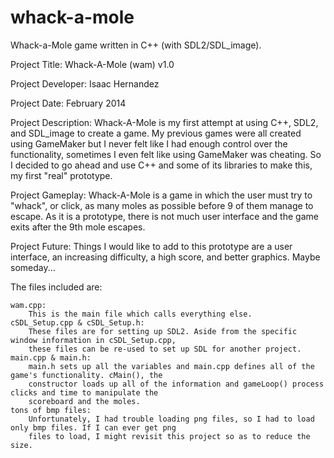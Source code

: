 whack-a-mole
============

Whack-a-Mole game written in C++ (with SDL2/SDL_image).

Project Title: 			Whack-A-Mole (wam) v1.0

Project Developer: 		Isaac Hernandez

Project Date:			February 2014

Project Description:	Whack-A-Mole is my first attempt at using C++, SDL2, and SDL_image to create a game. My previous games were all created using GameMaker but I never felt like I had enough control over the functionality, sometimes I even felt like using GameMaker was cheating. So I decided to go ahead and use C++ and some of its libraries to make this, my first "real" prototype.

Project Gameplay:	Whack-A-Mole is a game in which the user must try to "whack", or click, as many moles as possible before 9 of them manage to escape. As it is a prototype, there is not much user interface and the game exits after the 9th mole escapes.

Project Future:		Things I would like to add to this prototype are a user interface, an increasing difficulty, a high score, and better graphics. Maybe someday...

The files included are:

	wam.cpp:
		This is the main file which calls everything else.
	cSDL_Setup.cpp & cSDL_Setup.h:
		These files are for setting up SDL2. Aside from the specific window information in cSDL_Setup.cpp,
		these files can be re-used to set up SDL for another project.
	main.cpp & main.h:
		main.h sets up all the variables and main.cpp defines all of the game's functionality. cMain(), the 
		constructor loads up all of the information and gameLoop() process clicks and time to manipulate the
		scoreboard and the moles.
	tons of bmp files:
		Unfortunately, I had trouble loading png files, so I had to load only bmp files. If I can ever get png
		files to load, I might revisit this project so as to reduce the size.
